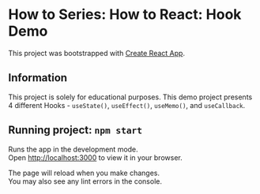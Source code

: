 # How to Series: How to React: Hook Demo

This project was bootstrapped with [Create React App](https://github.com/facebook/create-react-app).

## Information

This project is solely for educational purposes.
This demo project presents 4 different Hooks - `useState()`, `useEffect()`, `useMemo()`, and `useCallback`.

## Running project: `npm start`

Runs the app in the development mode.\
Open [http://localhost:3000](http://localhost:3000) to view it in your browser.

The page will reload when you make changes.\
You may also see any lint errors in the console.
